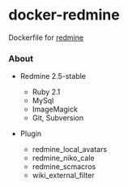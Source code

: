 docker-redmine
==============

Dockerfile for [redmine](http://www.redmine.org/)

### About

- Redmine 2.5-stable
    - Ruby 2.1
    - MySql
    - ImageMagick
    - Git, Subversion

- Plugin
    - redmine_local_avatars
    - redmine_niko_cale
    - redmine_scmacros
    - wiki_external_filter
